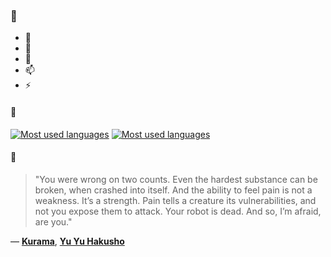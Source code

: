 ### 👋

- 🔭
- 🌱
- 💬
- 📫
- ⚡

#### 🧏

[![Most used languages](https://github-readme-stats-aynah.vercel.app/api/top-langs/?username=aynh&theme=solarized-dark&langs_count=6&layout=compact&hide_title=true)](https://github.com/anuraghazra/github-readme-stats#gh-dark-mode-only)
[![Most used languages](https://github-readme-stats-aynah.vercel.app/api/top-langs/?username=aynh&theme=solarized-light&langs_count=6&layout=compact&hide_title=true)](https://github.com/anuraghazra/github-readme-stats#gh-light-mode-only)

#### 💬

> "You were wrong on two counts. Even the hardest substance can be broken, when crashed into itself. And the ability to feel pain is not a weakness. It’s a strength. Pain tells a creature its vulnerabilities, and not you expose them to attack. Your robot is dead. And so, I’m afraid, are you."

&mdash; [**Kurama**](https://myanimelist.net/character.php?q=Kurama&cat=character), [**Yu Yu Hakusho**](https://myanimelist.net/search/all?q=Yu%20Yu%20Hakusho&cat=all)
